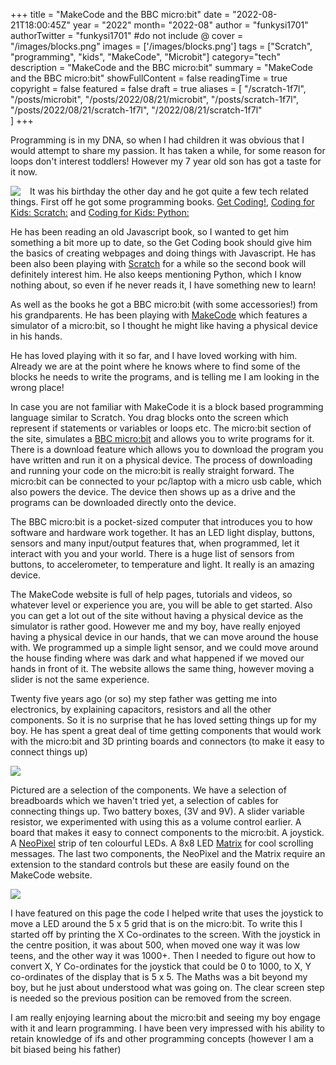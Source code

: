 +++
title = "MakeCode and the BBC micro:bit"
date = "2022-08-21T18:00:45Z"
year = "2022"
month= "2022-08"
author = "funkysi1701"
authorTwitter = "funkysi1701" #do not include @
cover = "/images/blocks.png"
images = ['/images/blocks.png']
tags = ["Scratch", "programming", "kids", "MakeCode", "Microbit"]
category="tech"
description =  "MakeCode and the BBC micro:bit"
summary = "MakeCode and the BBC micro:bit"
showFullContent = false
readingTime = true
copyright = false
featured = false
draft = true
aliases = [
    "/scratch-1f7l",
    "/posts/microbit",
    "/posts/2022/08/21/microbit",
    "/posts/scratch-1f7l",
    "/posts/2022/08/21/scratch-1f7l",
    "/2022/08/21/scratch-1f7l"    
]
+++

Programming is in my DNA, so when I had children it was obvious that I would attempt to share my passion. It has taken a while, for some reason for loops don't interest toddlers! However my 7 year old son has got a taste for it now. 

<img src="https://images-na.ssl-images-amazon.com/images/I/516RPfVV5QL._SX441_BO1,204,203,200_.jpg"  style="float:left; padding-right: 15px; " />

It was his birthday the other day and he got quite a few tech related things. First off he got some programming books. [Get Coding!](https://www.amazon.co.uk/gp/product/1406366846/ref=ppx_yo_dt_b_asin_title_o02_s01?ie=UTF8&psc=1), [Coding for Kids: Scratch:](https://www.amazon.co.uk/gp/product/1641522453/ref=ppx_yo_dt_b_asin_title_o02_s00?ie=UTF8&psc=1) and [Coding for Kids: Python:](https://www.amazon.co.uk/gp/product/1641521759/ref=ppx_yo_dt_b_asin_title_o01_s00?ie=UTF8&psc=1)

He has been reading an old Javascript book, so I wanted to get him something a bit more up to date, so the Get Coding book should give him the basics of creating webpages and doing things with Javascript. He has been also been playing with [Scratch](/posts/scratch) for a while so the second book will definitely interest him. He also keeps mentioning Python, which I know nothing about, so even if he never reads it, I have something new to learn!

As well as the books he got a BBC micro:bit (with some accessories!) from his grandparents. He has been playing with [MakeCode](https://makecode.microbit.org/#) which features a simulator of a micro:bit, so I thought he might like having a physical device in his hands. 

He has loved playing with it so far, and I have loved working with him. Already we are at the point where he knows where to find some of the blocks he needs to write the programs, and is telling me I am looking in the wrong place!

In case you are not familiar with MakeCode it is a block based programming language similar to Scratch. You drag blocks onto the screen which represent if statements or variables or loops etc. The micro:bit section of the site, simulates a [BBC micro:bit](https://microbit.org/new-microbit/) and allows you to write programs for it. There is a download feature which allows you to download the program you have written and run it on a physical device. The process of downloading and running your code on the micro:bit is really straight forward. The micro:bit can be connected to your pc/laptop with a micro usb cable, which also powers the device. The device then shows up as a drive and the programs can be downloaded directly onto the device.

The BBC micro:bit is a pocket-sized computer that introduces you to how software and hardware work together. It has an LED light display, buttons, sensors and many input/output features that, when programmed, let it interact with you and your world. There is a huge list of sensors from buttons, to accelerometer, to temperature and light. It really is an amazing device.

The MakeCode website is full of help pages, tutorials and videos, so whatever level or experience you are, you will be able to get started. Also you can get a lot out of the site without having a physical device as the simulator is rather good. However me and my boy, have really enjoyed having a physical device in our hands, that we can move around the house with. We programmed up a simple light sensor, and we could move around the house finding where was dark and what happened if we moved our hands in front of it. The website allows the same thing, however moving a slider is not the same experience.

Twenty five years ago (or so) my step father was getting me into electronics, by explaining capacitors, resistors and all the other components. So it is no surprise that he has loved setting things up for my boy. He has spent a great deal of time getting components that would work with the micro:bit and 3D printing boards and connectors (to make it easy to connect things up)

![](/images/microbit-accessories.jpg)

Pictured are a selection of the components. We have a selection of breadboards which we haven't tried yet, a selection of cables for connecting things up. Two battery boxes, (3V and 9V). A slider variable resistor, we experimented with using this as a volume control earlier. A board that makes it easy to connect components to the micro:bit. A joystick. A [NeoPixel](https://makecode.microbit.org/pkg/microsoft/pxt-neopixel) strip of ten colourful LEDs. A 8x8 LED [Matrix](https://makecode.microbit.org/pkg/alankrantas/pxt-max7219_8x8) for cool scrolling messages. The last two components, the NeoPixel and the Matrix require an extension to the standard controls but these are easily found on the MakeCode website.

![](/images/blocks.png)

I have featured on this page the code I helped write that uses the joystick to move a LED around the 5 x 5 grid that is on the micro:bit. To write this I started off by printing the X Co-ordinates to the screen. With the joystick in the centre position, it was about 500, when moved one way it was low teens, and the other way it was 1000+. Then I needed to figure out how to convert X, Y Co-ordinates for the joystick that could be 0 to 1000, to X, Y co-ordinates of the display that is 5 x 5. The Maths was a bit beyond my boy, but he just about understood what was going on. The clear screen step is needed so the previous position can be removed from the screen.

I am really enjoying learning about the micro:bit and seeing my boy engage with it and learn programming. I have been very impressed with his ability to retain knowledge of ifs and other programming concepts (however I am a bit biased being his father)
